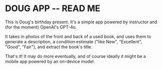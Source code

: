 # DOUG APP -- READ ME

This is Doug's birthday present. It's a simple app powered by instructor and (for the moment) OpenAI's GPT-4o.

It takes in photos of the front and back of a used book, and uses them to generate a description, a condition estimate ("like New", "Excellent", "Good", "Fair"), and extract the book's title.

That's it! It may do more eventually, and of course ideally it might be a mobile app powered by an on-device model.